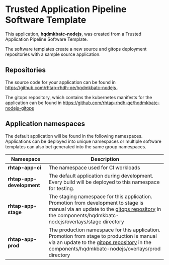 # Trusted Application Pipeline Software Template

This application, **hqdmkbatc-nodejs**, was created from a Trusted Application Pipeline Software Template.

The software templates create a new source and gitops deployment repositories with a sample source application. 

## Repositories

The source code for your application can be found in [https://github.com/rhtap-rhdh-qe/hqdmkbatc-nodejs ](https://github.com/rhtap-rhdh-qe/hqdmkbatc-nodejs ).
 
The gitops repository, which contains the kubernetes manifests for the application can be found in 
[https://github.com/rhtap-rhdh-qe/hqdmkbatc-nodejs-gitops ](https://github.com/rhtap-rhdh-qe/hqdmkbatc-nodejs-gitops ) 

## Application namespaces 

The default application will be found in the following namespaces. Applications can be deployed into unique namespaces or multiple software templates can also bet generated into the same group namespaces.  

|  Namespace   |  Description   |  
| -------- | -------- |
| **rhtap-app-ci** | The namespace used for CI workloads |
| **rhtap-app-development** | The default application during development. Every build will be deployed to this namespace for testing. |
| **rhtap-app-stage** | The staging namespace for this application. Promotion from development to stage is manual via an update to the [gitops repository](https://github.com/rhtap-rhdh-qe/hqdmkbatc-nodejs-gitops ) in the components/hqdmkbatc-nodejs/overlays/stage directory |
| **rhtap-app-prod** | The production namespace for this application. Promotion from stage to production is manual via an update to the [gitops repository](https://github.com/rhtap-rhdh-qe/hqdmkbatc-nodejs-gitops ) in the components/hqdmkbatc-nodejs/overlays/prod directory |